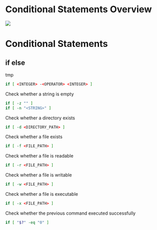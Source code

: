 # Conditional Statements Overview

![](https://github.com/JonmarCorpuz/SecondBrain/blob/main/Assets/Whitespace.png)

# Conditional Statements

## if else

tmp
```Bash
if [ <INTEGER> -<OPERATOR> <INTEGER> ]
```

Check whether a string is empty
```Bash
if [ -z "" ]
if [ -n "<STRING>" ]
```

Check whether a directory exists
```Bash
if [ -d <DIRECTORY_PATH> ]
```

Check whether a file exists
```Bash
if [ -f <FILE_PATH> ]
```

Check whether a file is readable
```Bash
if [ -r <FILE_PATH> ]
```

Check whether a file is writable
```Bash
if [ -w <FILE_PATH> ]
```

Check whether a file is executable
```Bash
if [ -x <FILE_PATH> ]
```

Check whether the previous command executed successfully
```Bash
if [ "$?" -eq "0" ]
```
